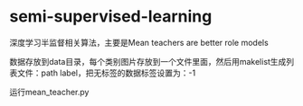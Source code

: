 # semi-supervised-learning
深度学习半监督相关算法，主要是Mean teachers are better role models


数据存放到data目录，每个类别图片存放到一个文件里面，然后用makelist生成列表文件：path  label，把无标签的数据标签设置为：-1


运行mean_teacher.py




